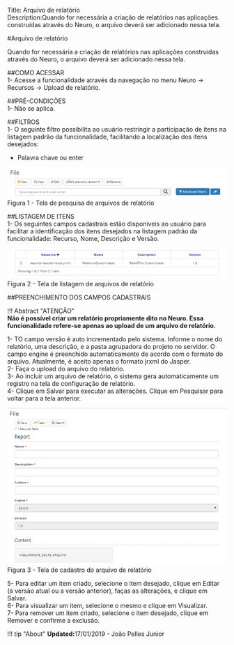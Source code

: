 Title: Arquivo de relatório  
Description:Quando for necessária a criação de relatórios nas aplicações construídas através do Neuro, o arquivo deverá ser adicionado nessa tela.  

#Arquivo de relatório   
 
Quando for necessária a criação de relatórios nas aplicações construídas através do Neuro, o arquivo deverá ser adicionado nessa tela.    

##COMO ACESSAR  
1- Acesse a funcionalidade através da navegação no menu Neuro → Recursos → Upload de relatório.   

##PRÉ-CONDIÇÕES    
1- Não se aplica.    

##FILTROS  
1- O seguinte filtro possibilita ao usuário restringir a participação de itens na listagem padrão da funcionalidade, facilitando a localização dos itens desejados:   

- Palavra chave ou enter   

![Screenshot](images/Report-file-fig01.png)   
Figura 1 - Tela de pesquisa de arquivos de relatório     

##LISTAGEM DE ITENS  
1- Os seguintes campos cadastrais estão disponíveis ao usuário para facilitar a identificação dos itens desejados na listagem padrão da funcionalidade: Recurso, Nome, Descrição e Versão.  

![Screenshot](images/Report-file-fig02.png)   
Figura 2 - Tela de listagem de arquivos de relatório    

##PREENCHIMENTO DOS CAMPOS CADASTRAIS    

!!! Abstract "ATENÇÃO"  
    **Não é possível criar um relatório propriamente dito no Neuro. Essa funcionalidade refere-se apenas ao upload de um arquivo de relatório.**  
	
1- TO campo versão é auto incrementado pelo sistema. Informe o nome do relatório, uma descrição, e a pasta agrupadora do projeto no servidor. O campo engine é preenchido automaticamente de acordo com o formato do arquivo. Atualmente, é aceito apenas o formato jrxml do Jasper.    
2- Faça o upload do arquivo do relatório.  
3- Ao incluir um arquivo de relatório, o sistema gera automaticamente um registro na tela de configuração de relatório.    
4- Clique em Salvar para executar as alterações. Clique em Pesquisar para voltar para a tela anterior.   

![Screenshot](images/Report-file-fig03.png)  
Figura 3 - Tela de cadastro do arquivo de relatório    

5- Para editar um item criado, selecione o item desejado, clique em Editar (a versão atual ou a versão anterior), faças as alterações, e clique em Salvar.   
6- Para visualizar um item, selecione o mesmo e clique em Visualizar.  
7- Para remover um item criado, selecione o item desejado, clique em Remover e confirme a exclusão.  


!!! tip "About"
    <b>Updated:</b>17/01/2019 - João Pelles Junior